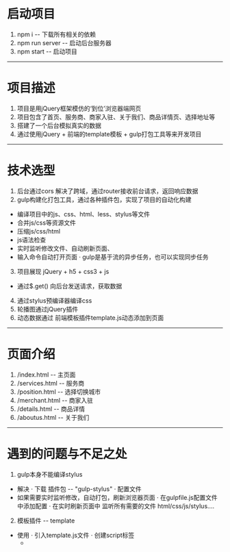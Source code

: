 # 启动项目1. npm i -- 下载所有相关的依赖2. npm run server -- 启动后台服务器3. npm start -- 启动项目--------------# 项目描述1. 项目是用jQuery框架模仿的‘到位’浏览器端网页2. 项目包含了首页、服务商、商家入驻、关于我们、商品详情页、选择地址等3. 搭建了一个后台模拟真实的数据 4. 通过使用jQuery + 前端的template模板 + gulp打包工具等来开发项目-----------------# 技术选型1. 后台通过cors 解决了跨域，通过router接收前台请求，返回响应数据2. gulp构建化打包工具，通过各种插件包，实现了项目的自动化构建  * 编译项目中的js、css、html、less、stylus等文件  * 合并js/css等资源文件  * 压缩js/css/html  * js语法检查  * 实时监听修改文件、自动刷新页面、  * 输入命令自动打开页面  · gulp是基于流的异步任务，也可以实现同步任务3. 项目展现 jQuery + h5 + css3 + js  * 通过$.get() 向后台发送请求，获取数据4. 通过stylus预编译器编译css5. 轮播图通过jQuery插件6. 动态数据通过 前端模板插件template.js动态添加到页面---------# 页面介绍1. /index.html -- 主页面2. /services.html -- 服务商3. /position.html -- 选择切换城市4. /merchant.html -- 商家入驻5. /details.html -- 商品详情6. /aboutus.html -- 关于我们--------# 遇到的问题与不足之处1. gulp本身不能编译stylus  * 解决    · 下载 插件包 -- "gulp-stylus"    · 配置文件  * 如果需要实时监听修改，自动打包，刷新浏览器页面    · 在gulpfile.js配置文件中添加配置    · 在实时刷新页面中 监听所有需要的文件 html/css/js/stylus....2. 模板插件 -- template  * 使用    · 引入template.js文件     · 创建script标签      + <script type="text/html" id=’‘> --> id is necessary    · 使用      + template('id_name','data') --> id_name and data    · 语法      · 遍历数据        + 开头 -- {{each data}} // {{each data as item index}}        + 结尾 -- {{/each}}        + 数据 -- $value // item      · 判断语句        + 开头 -- {{if xx==xx }}        + 结尾 -- {{/if}}      · 使用数据        + {{传入当前模板的数据}}       · src -- src={{data}}    · 语法与ejs类似，将html和js混合在一起最后添加到页面中    · 3. jQuery语法  * $.get(url,callBack) // $.post(url,callBack) // $.ajax()    - 发送ajax请求  * $('').children     - 获取所有的子级  * scrollTop()    - 获取鼠标滚动的距离  * outHeight     - 获取包含外边框的高度  * innerHeight    - 获取不包含边框的高度  * $(window).scroll()    - 监听鼠标滚动的事件4. html  * 由于开发时是使用gulp打包工具的所以，文件路径需要以dist文件的路径将文件引入   * 获取url中携带的请求参数    · const urlinfo=window.location.href; //获取当前页面的url      const len=urlinfo.length;//获取url的长度      const offset=urlinfo.indexOf("?");//设置参数字符串开始的位置      const newsidinfo=urlinfo.substr(offset,len)//取出参数字符串 这里会获得类似“id=1”这样的字符串      const newsids=newsidinfo.split("=");//对获得的参数字符串按照“=”进行分割      const newsid=decodeURI(newsids[1]);//得到参数值      const newsname=newsids[0];//得到参数名字    · 如果有中文的话需要解码  * 轮播图的使用    · go ’jq22.com‘ find resouce  * 网页头部图标     · <link rel="icon" href="图片路径" type='image/x-icon'>     · 图片格式必须是ico  * 注意引入js的时候的顺序5. css  * text-decoration line-through     - 中划线 -- 使用场景 可以使用在旧价格上面将其划掉    6. 待解决  跳转到新页面7. 分页  后台    点一次发一次    数据多  前台    一次接收回来    数据少坑 -- 1. $pages[page].addClass('active')        $pages.eq(page).addClass('active')2. page >= ($pages.length-1)3. 分页器后台分页器效果  后台接收查询字符串中的page数据  然后通过这个数据 返回固定数量的数据  下面的导航数字应该也是由后台数据遍历生成的   但是 模板生成的东西js不能直接获取dom 暂时未找到解决办法--前台分页器效果  从后台获取全部的数据data  data是个数组，进行截取，通过index